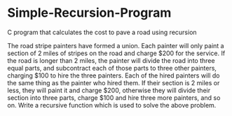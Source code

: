 # Simple-Recursion-Program

C program that calculates the cost to pave a road using recursion

The road stripe painters have formed a union. Each painter will only paint a section of 2 miles of stripes on the road and charge $200 for the service. If the road is longer than 2 miles, the painter will divide the road into three equal parts, and subcontract each of those parts to three other painters, charging $100 to hire the three painters. Each of the hired painters will do the same thing as the painter who hired them. If their section is 2 miles or less, they will paint it and charge $200, otherwise they will divide their section into three parts, charge $100 and hire three more painters, and so on. Write a recursive function which is used to solve the above problem. 

